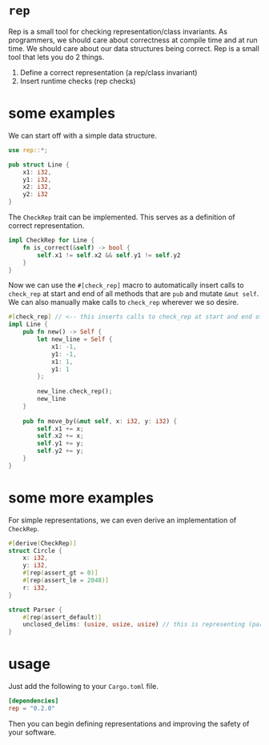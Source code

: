 # `rep`
Rep is a small tool for checking representation/class invariants. As programmers, we should care about correctness at compile time and at run time. We should care about our data structures being correct. Rep is a small tool that lets you do 2 things.
1. Define a correct representation (a rep/class invariant)
2. Insert runtime checks (rep checks)

# some examples

We can start off with a simple data structure.
```rust
use rep::*;

pub struct Line {
    x1: i32,
    y1: i32,
    x2: i32,
    y2: i32
}
```
The `CheckRep` trait can be implemented. This serves as a definition of correct representation.
```rust
impl CheckRep for Line {
    fn is_correct(&self) -> bool {
        self.x1 != self.x2 && self.y1 != self.y2
    }
}
```
Now we can use the `#[check_rep]` macro to automatically insert calls to `check_rep` at start and end of all methods that are `pub` and mutate `&mut self`. We can also manually make calls to `check_rep` wherever we so desire.
```rust
#[check_rep] // <-- this inserts calls to check_rep at start and end of move_by
impl Line {
    pub fn new() -> Self {
        let new_line = Self {
            x1: -1,
            y1: -1,
            x1: 1,
            y1: 1
        };
        
        new_line.check_rep();
        new_line
    }
    
    pub fn move_by(&mut self, x: i32, y: i32) {
        self.x1 += x;
        self.x2 += x;
        self.y1 += y;
        self.y2 += y;
    }
}
```

# some more examples
For simple representations, we can even derive an implementation of `CheckRep`.
```rust
#[derive(CheckRep)]
struct Circle {
    x: i32,
    y: i32,
    #[rep(assert_gt = 0)]
    #[rep(assert_le = 2048)]
    r: i32,
}
```
```rust
struct Parser {
    #[rep(assert_default)]
    unclosed_delims: (usize, usize, usize) // this is representing (parens, braces, brackets)
}
```

# usage

Just add the following to your `Cargo.toml` file.
```toml
[dependencies]
rep = "0.2.0"
```

Then you can begin defining representations and improving the safety of your software.

